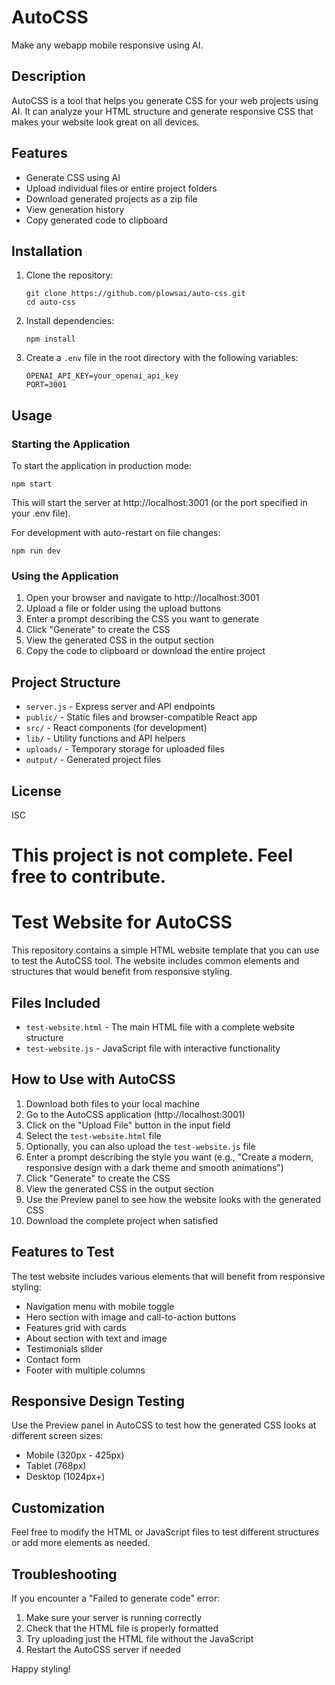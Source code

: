 # AutoCSS

Make any webapp mobile responsive using AI.

## Description

AutoCSS is a tool that helps you generate CSS for your web projects using AI. It can analyze your HTML structure and generate responsive CSS that makes your website look great on all devices.

## Features

- Generate CSS using AI
- Upload individual files or entire project folders
- Download generated projects as a zip file
- View generation history
- Copy generated code to clipboard

## Installation

1. Clone the repository:
   ```
   git clone https://github.com/plowsai/auto-css.git
   cd auto-css
   ```

2. Install dependencies:
   ```
   npm install
   ```

3. Create a `.env` file in the root directory with the following variables:
   ```
   OPENAI_API_KEY=your_openai_api_key
   PORT=3001
   ```

## Usage

### Starting the Application

To start the application in production mode:

```
npm start
```

This will start the server at http://localhost:3001 (or the port specified in your .env file).

For development with auto-restart on file changes:

```
npm run dev
```

### Using the Application

1. Open your browser and navigate to http://localhost:3001
2. Upload a file or folder using the upload buttons
3. Enter a prompt describing the CSS you want to generate
4. Click "Generate" to create the CSS
5. View the generated CSS in the output section
6. Copy the code to clipboard or download the entire project

## Project Structure

- `server.js` - Express server and API endpoints
- `public/` - Static files and browser-compatible React app
- `src/` - React components (for development)
- `lib/` - Utility functions and API helpers
- `uploads/` - Temporary storage for uploaded files
- `output/` - Generated project files

## License

ISC


# This project is not complete. Feel free to contribute.

# Test Website for AutoCSS

This repository contains a simple HTML website template that you can use to test the AutoCSS tool. The website includes common elements and structures that would benefit from responsive styling.

## Files Included

- `test-website.html` - The main HTML file with a complete website structure
- `test-website.js` - JavaScript file with interactive functionality

## How to Use with AutoCSS

1. Download both files to your local machine
2. Go to the AutoCSS application (http://localhost:3001)
3. Click on the "Upload File" button in the input field
4. Select the `test-website.html` file
5. Optionally, you can also upload the `test-website.js` file
6. Enter a prompt describing the style you want (e.g., "Create a modern, responsive design with a dark theme and smooth animations")
7. Click "Generate" to create the CSS
8. View the generated CSS in the output section
9. Use the Preview panel to see how the website looks with the generated CSS
10. Download the complete project when satisfied

## Features to Test

The test website includes various elements that will benefit from responsive styling:

- Navigation menu with mobile toggle
- Hero section with image and call-to-action buttons
- Features grid with cards
- About section with text and image
- Testimonials slider
- Contact form
- Footer with multiple columns

## Responsive Design Testing

Use the Preview panel in AutoCSS to test how the generated CSS looks at different screen sizes:

- Mobile (320px - 425px)
- Tablet (768px)
- Desktop (1024px+)

## Customization

Feel free to modify the HTML or JavaScript files to test different structures or add more elements as needed.

## Troubleshooting

If you encounter a "Failed to generate code" error:

1. Make sure your server is running correctly
2. Check that the HTML file is properly formatted
3. Try uploading just the HTML file without the JavaScript
4. Restart the AutoCSS server if needed

Happy styling!
